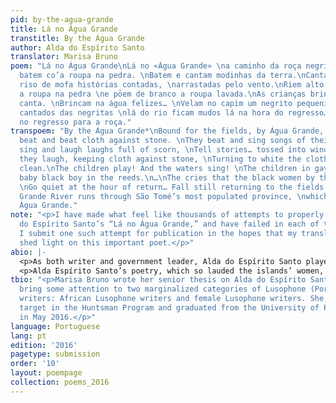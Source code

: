 ```yaml
---
pid: by-the-agua-grande
title: Lá no Água Grande
transtitle: By the Água Grande
author: Alda do Espírito Santo
translator: Marisa Bruno
poem: "Lá no Água Grande\nLá no «Água Grande» \na caminho da roça negritas batem que
  batem co’a roupa na pedra. \nBatem e cantam modinhas da terra.\nCantam e riem em
  riso de mofa histórias contadas, \narrastadas pelo vento.\nRiem alto de rijo, com
  a roupa na pedra \ne pōem de branco a roupa lavada.\nAs crianças brincam e a água
  canta. \nBrincam na água felizes… \nVelam no capim um negrito pequenino.\nE os gemidos
  cantados das negritas \nlá do rio ficam mudos lá na hora do regresso… \nJazem quedos
  no regresso para a roça."
transpoem: "By the Água Grande*\nBound for the fields, by Água Grande, \nBlack women
  beat and beat cloth against stone. \nThey beat and sing songs of their home.\nThey
  sing and laugh laughs full of scorn, \nTell stories… tossed into wind.\nStrongly
  they laugh, keeping cloth against stone, \nTurning to white the cloth that they
  clean.\nThe children play! And the waters sing! \nThe children in gay waters play…\nKeeping
  baby black boy in the reeds.\n…\nThe cries that the black women by the river sing
  \nGo quiet at the hour of return… Fall still returning to the fields.\n\n*The Água
  Grande River runs through São Tomé’s most populated province, \nwhich is also called
  Água Grande."
note: "<p>I have made what feel like thousands of attempts to properly translate Alda
  do Espírito Santo’s “Lá no Água Grande,” and have failed in each of them. But, here,
  I submit one such attempt for publication in the hopes that my translation can help
  shed light on this important poet.</p>"
abio: |-
  <p>As both writer and government leader, Alda do Espírito Santo played an essential role in São Tomé and Príncipe’s transition to independence from Portugal. She writes as a woman, to women, and for women, presenting her readers with images of strong women who have the power to liberate the islands from Portuguese colonial oppression. Despite her privileged upbringing, she dedicates her words to the working-class women of the islands who carried, both figuratively and literally, the future of the islands on their backs. The women she describes in poems like “By the Água Grande” are mothers, workers, and, most importantly, fighters.</p>
  <p>Alda Espírito Santo’s poetry, which so lauded the islands’ women, celebrated and nourished a culture that relied on the power and strength of women. It points to the many ways in which women poets in Africa have played—and still play—an important role as agents for change in the liberated Portuguese colonies. Despite her influence in São Tomé, her poetry, like that of most Lusophone African (and especially women) writers, has been relegated to the periphery of post-colonial studies.</p>
tbio: "<p>Marisa Bruno wrote her senior thesis on Alda do Espírito Santo, hoping to
  bring some attention to two marginalized categories of Lusophone (Portuguese-language)
  writers: African Lusophone writers and female Lusophone writers. She was a Portuguese
  target in the Huntsman Program and graduated from the University of Pennsylvania
  in May 2016.</p>"
language: Portuguese
lang: pt
edition: '2016'
pagetype: submission
order: '10'
layout: poempage
collection: poems_2016
---
```

